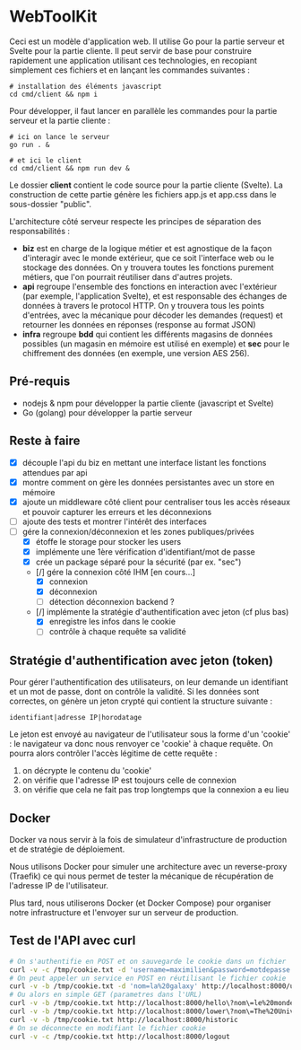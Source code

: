 # WebToolKit

Ceci est un modèle d'application web. Il utilise Go pour la partie serveur et Svelte pour la partie cliente. Il peut servir de base pour construire rapidement une application utilisant ces technologies, en recopiant simplement ces fichiers et en lançant les commandes suivantes :

```
# installation des éléments javascript
cd cmd/client && npm i
```

Pour développer, il faut lancer en parallèle les commandes pour la partie serveur et la partie cliente :

```
# ici on lance le serveur
go run . &

# et ici le client
cd cmd/client && npm run dev & 
```

Le dossier **client** contient le code source pour la partie cliente (Svelte). La construction de cette partie génère les fichiers app.js et app.css dans le sous-dossier "public".

L'architecture côté serveur respecte les principes de séparation des responsabilités :
- **biz** est en charge de la logique métier et est agnostique de la façon d'interagir avec le monde extérieur, que ce soit l'interface web ou le stockage des données. On y trouvera toutes les fonctions purement métiers, que l'on pourrait réutiliser dans d'autres projets.
- **api** regroupe l'ensemble des fonctions en interaction avec l'extérieur (par exemple, l'application Svelte), et est responsable des échanges de données à travers le protocol HTTP. On y trouvera tous les points d'entrées, avec la mécanique pour décoder les demandes (request) et retourner les données en réponses (response au format JSON)
- **infra** regroupe **bdd** qui contient les différents magasins de données possibles (un magasin en mémoire est utilisé en exemple)  et **sec** pour le chiffrement des données (en exemple, une version AES 256).

## Pré-requis

- nodejs & npm pour développer la partie cliente (javascript et Svelte)
- Go (golang) pour développer la partie serveur

## Reste à faire 

- [x] découple l'api du biz en mettant une interface listant les fonctions attendues par api 
- [x] montre comment on gère les données persistantes avec un store en mémoire
- [x] ajoute un middleware côté client pour centraliser tous les accès réseaux et pouvoir capturer les erreurs et les déconnexions
- [ ] ajoute des tests et montrer l'intérêt des interfaces
- [ ] gére la connexion/déconnexion et les zones publiques/privées
    - [x] étoffe le storage pour stocker les users
    - [x] implémente une 1ère vérification d'identifiant/mot de passe
    - [x] crée un package séparé pour la sécurité (par ex. "sec")
    - [/] gére la connexion côté IHM [en cours...]
        - [x] connexion
        - [x] déconnexion
        - [ ] détection déconnexion backend ?
    - [/] implémente la stratégie d'authentification avec jeton (cf plus bas)
        - [x] enregistre les infos dans le cookie
        - [ ] contrôle à chaque requête sa validité

## Stratégie d'authentification avec jeton (token)

Pour gérer l'authentification des utilisateurs, on leur demande un identifiant et un mot de passe, dont on contrôle la validité. Si les données sont correctes, on génère un jeton crypté qui contient la structure suivante :

```
identifiant|adresse IP|horodatage
```

Le jeton est envoyé au navigateur de l'utilisateur sous la forme d'un 'cookie' : le navigateur va donc nous renvoyer ce 'cookie' à chaque requête. On pourra alors contrôler l'accès légitime de cette requête :

1. on décrypte le contenu du 'cookie'
2. on vérifie que l'adresse IP est toujours celle de connexion
3. on vérifie que cela ne fait pas trop longtemps que la connexion a eu lieu

## Docker

Docker va nous servir à la fois de simulateur d'infrastructure de production et de stratégie de déploiement. 

Nous utilisons Docker pour simuler une architecture avec un reverse-proxy (Traefik) ce qui nous permet de tester la mécanique de récupération de l'adresse IP de l'utilisateur.

Plus tard, nous utiliserons Docker (et Docker Compose) pour organiser notre infrastructure et l'envoyer sur un serveur de production.

## Test de l'API avec curl

```sh
# On s'authentifie en POST et on sauvegarde le cookie dans un fichier
curl -v -c /tmp/cookie.txt -d 'username=maximilien&password=motdepasse' http://localhost:8000/login
# On peut appeler un service en POST en réutilisant le fichier cookie
curl -v -b /tmp/cookie.txt -d 'nom=la%20galaxy' http://localhost:8000/upper
# Ou alors en simple GET (parametres dans l'URL)
curl -v -b /tmp/cookie.txt http://localhost:8000/hello\?nom\=le%20monde
curl -v -b /tmp/cookie.txt http://localhost:8000/lower\?nom\=The%20Universe
curl -v -b /tmp/cookie.txt http://localhost:8000/historic
# On se déconnecte en modifiant le fichier cookie
curl -v -c /tmp/cookie.txt http://localhost:8000/logout
```